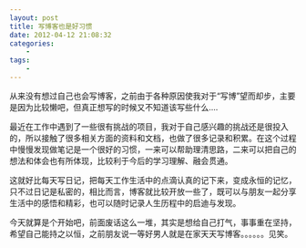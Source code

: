 ```yaml
--- 
layout: post
title: 写博客也是好习惯
date: 2012-04-12 21:08:32
categories:
    - 
tags:
    -
---
```

从来没有想过自己也会写博客，之前由于各种原因使我对于“写博”望而却步，主要是因为比较懒吧，但真正想写的时候又不知道该写些什么....

最近在工作中遇到了一些很有挑战的项目，我对于自己感兴趣的挑战还是很投入的，所以接触了很多相关方面的资料和文档，也做了很多记录和积累。在这个过程中慢慢发现做笔记是一个很好的习惯，一来可以帮助理清思路，二来可以把自己的想法和体会也有所体现，比较利于今后的学习理解、融会贯通。

这就好比每天写日记，把每天工作生活中的点滴认真的记下来，变成永恒的记忆，只不过日记是私密的，相比而言，博客就比较开放一些了，既可以与朋友一起分享生活中的感悟和精彩，也可以随时记录人生历程中的启迪与发现。

今天就算是个开始吧，前面废话这么一堆，其实是想给自己打气，事事重在坚持，希望自己能持之以恒，之前朋友说一等好男人就是在家天天写博客。。。。。。见笑。